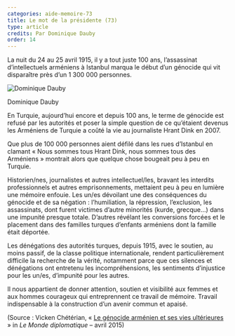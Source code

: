 ```yaml
---
categories: aide-memoire-73
title: Le mot de la présidente (73)
type: article
credits: Par Dominique Dauby
order: 14
---
```

La nuit du 24 au 25 avril 1915, il y a tout juste 100 ans, l’assassinat d’intellectuels arméniens à Istanbul marqua le début d’un génocide qui vit disparaître près d’un 1 300 000 personnes.

![Dominique Dauby](/assets/uploads/am-80-dominique-dauby.jpg)

<span class="img-copyright">Dominique Dauby</span>

En Turquie, aujourd’hui encore et depuis 100 ans, le terme de génocide est refusé par les autorités et poser la simple question de ce qu’étaient devenus les Arméniens de Turquie a coûté la vie au journaliste Hrant Dink en 2007.

Que plus de 100 000 personnes aient défilé dans les rues d’Istanbul en clamant « Nous sommes tous Hrant Dink, nous sommes tous des Arméniens » montrait alors que quelque chose bougeait peu à peu en Turquie.

Historien/nes, journalistes et autres intellectuel/les, bravant les interdits professionnels et autres emprisonnements, mettaient peu à peu en lumière une mémoire enfouie. Les un/es dévoilant une des conséquences du génocide et de sa négation : l’humiliation, la répression, l’exclusion, les assassinats, dont furent victimes d’autre minorités (kurde, grecque…) dans une impunité presque totale. D’autres révélant les conversions forcées et le placement dans des familles turques d’enfants arméniens dont la famille était déportée.

Les dénégations des autorités turques, depuis 1915, avec le soutien, au moins passif, de la classe politique internationale, rendent particulièrement difficile la recherche de la vérité, notamment parce que ces silences et dénégations ont entretenu les incompréhensions, les sentiments d’injustice pour les un/es, d’impunité pour les autres.

Il nous appartient de donner attention, soutien et visibilité aux femmes et aux hommes courageux qui entreprennent ce travail de mémoire. Travail indispensable à la construction d’un avenir commun et apaisé.

(Source : Vicken Chétérian, « [Le génocide arménien et ses vies ultérieures](http://www.monde-diplomatique.fr/2015/04/CHETERIAN/52845) » in _Le Monde diplomatique_ – avril 2015)
